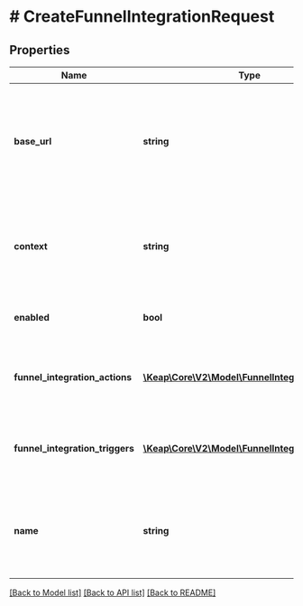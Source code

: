 # # CreateFunnelIntegrationRequest

## Properties

Name | Type | Description | Notes
------------ | ------------- | ------------- | -------------
**base_url** | **string** | The base URL of the integration, that will be used to call the integration related REST endpoints. | [optional]
**context** | **string** | The context of the integration, that will be used internally to identify the integration. | [optional]
**enabled** | **bool** | The flag to enable or disable the integration. | [optional]
**funnel_integration_actions** | [**\Keap\Core\V2\Model\FunnelIntegrationAction[]**](FunnelIntegrationAction.md) | The list of actions that will be installed with the integration. | [optional]
**funnel_integration_triggers** | [**\Keap\Core\V2\Model\FunnelIntegrationAction[]**](FunnelIntegrationAction.md) | The list of triggers that will be installed with the integration. | [optional]
**name** | **string** | The name of the integration, that will be used internally to identify the integration. | [optional]

[[Back to Model list]](../../README.md#models) [[Back to API list]](../../README.md#endpoints) [[Back to README]](../../README.md)
